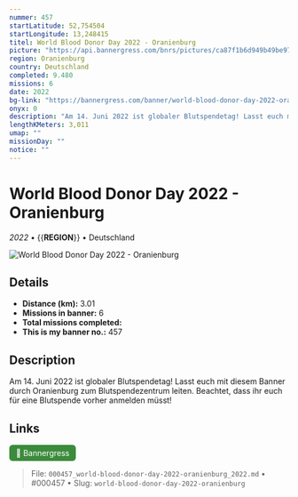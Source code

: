 ```yaml
---
nummer: 457
startLatitude: 52,754504
startLongitude: 13,248415
titel: World Blood Donor Day 2022 - Oranienburg
picture: "https://api.bannergress.com/bnrs/pictures/ca87f1b6d949b49be9708f22d91243f0"
region: Oranienburg
country: Deutschland
completed: 9.480
missions: 6
date: 2022
bg-link: "https://bannergress.com/banner/world-blood-donor-day-2022-oranienburg-a254"
onyx: 0
description: "Am 14. Juni 2022 ist globaler Blutspendetag! Lasst euch mit diesem Banner durch Oranienburg zum Blutspendezentrum leiten. Beachtet, dass ihr euch für eine Blutspende vorher anmelden müsst!"
lengthKMeters: 3,011
umap: ""
missionDay: ""
notice: ""
---
```

# World Blood Donor Day 2022 - Oranienburg

*2022* • {{__REGION__}} • Deutschland

![World Blood Donor Day 2022 - Oranienburg](https://api.bannergress.com/bnrs/pictures/ca87f1b6d949b49be9708f22d91243f0)



## Details
- **Distance (km):** 3.01
- **Missions in banner:** 6
- **Total missions completed:** 
- **This is my banner no.:** 457



## Description
Am 14. Juni 2022 ist globaler Blutspendetag! Lasst euch mit diesem Banner durch Oranienburg zum Blutspendezentrum leiten. Beachtet, dass ihr euch für eine Blutspende vorher anmelden müsst!



## Links
<a href="https://bannergress.com/banner/world-blood-donor-day-2022-oranienburg-a254" target="_blank" style="display:inline-block;margin-right:8px;padding:6px 12px;background:#3c8b3c;color:#fff;text-decoration:none;border-radius:6px;">🔗 Bannergress</a>



> File: `000457_world-blood-donor-day-2022-oranienburg_2022.md` • #000457 • Slug: `world-blood-donor-day-2022-oranienburg`
